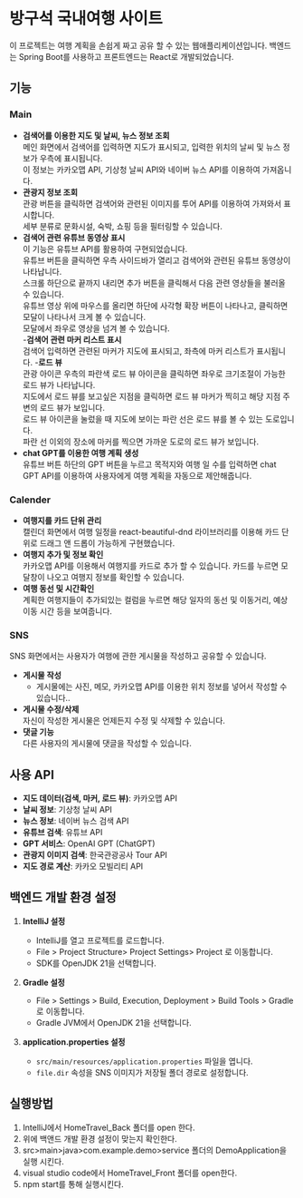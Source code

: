 # 방구석 국내여행 사이트
이 프로젝트는 여행 계획을 손쉽게 짜고 공유 할 수 있는 웹애플리케이션입니다. 백엔드는 Spring Boot를 사용하고 프론트엔드는 React로 개발되었습니다.

## 기능
### Main
- **검색어를 이용한 지도 및 날씨, 뉴스 정보 조회**<br>
  메인 화면에서 검색어를 입력하면 지도가 표시되고, 입력한 위치의 날씨 및 뉴스 정보가 우측에 표시됩니다.    
  이 정보는 카카오맵 API, 기상청 날씨 API와 네이버 뉴스 API를 이용하여 가져옵니다.  
- **관광지 정보 조회**<br>
  관광 버튼을 클릭하면 검색어와 관련된 이미지를 투어 API를 이용하여 가져와서 표시합니다.  
  세부 분류로 문화시설, 숙박, 쇼핑 등을 필터링할 수 있습니다.  
- **검색어 관련 유튜브 동영상 표시**<br>
  이 기능은 유튜브 API를 활용하여 구현되었습니다.    
  유튜브 버튼을 클릭하면 우측 사이드바가 열리고 검색어와 관련된 유튜브 동영상이 나타납니다.  
  스크롤 하단으로 끝까지 내리면 추가 버튼을 클릭해서 다음 관련 영상들을 불러올 수 있습니다.  
  유튜브 영상 위에 마우스를 올리면 하단에 사각형 확장 버튼이 나타나고, 클릭하면 모달이 나타나서 크게 볼 수 있습니다.  
  모달에서 좌우로 영상을 넘겨 볼 수 있습니다.  
-**검색어 관련 마커 리스트 표시**<br>
  검색어 입력하면 관련된 마커가 지도에 표시되고, 좌측에 마커 리스트가 표시됩니다.
-**로드 뷰**<br>
  관광 아이콘 우측의 파란색 로드 뷰 아이콘을 클릭하면 좌우로 크기조절이 가능한 로드 뷰가 나타납니다.  
  지도에서 로드 뷰를 보고싶은 지점을 클릭하면 로드 뷰 마커가 찍히고 해당 지점 주변의 로드 뷰가 보입니다.  
  로드 뷰 아이콘을 눌렀을 때 지도에 보이는 파란 선은 로드 뷰를 볼 수 있는 도로입니다.  
  파란 선 이외의 장소에 마커를 찍으면 가까운 도로의 로드 뷰가 보입니다.     
- **chat GPT를 이용한 여행 계획 생성**<br>
  유튜브 버튼 하단의 GPT 버튼을 누르고 목적지와 여행 일 수를 입력하면 chat GPT API를 이용하여 사용자에게 여행 계획을 자동으로 제안해줍니다. 
### Calender
- **여행지를 카드 단위 관리**<br>
  캘린더 화면에서 여행 일정을 react-beautiful-dnd 라이브러리를 이용해 카드 단위로 드래그 앤 드롭이 가능하게 구현했습니다.
- **여행지 추가 및 정보 확인**<br>
  카카오맵 API를 이용해서 여행지를 카드로 추가 할 수 있습니다. 카드를 누르면 모달창이 나오고 여행지 정보를 확인할 수 있습니다.
- **여행 동선 및 시간확인**<br>
  계획한 여행지들이 추가되있는 컬럼을 누르면 해당 일자의 동선 및 이동거리, 예상 이동 시간 등을 보여줍니다. 
### SNS
  SNS 화면에서는 사용자가 여행에 관한 게시물을 작성하고 공유할 수 있습니다.
- **게시물 작성**<br>
  - 게시물에는 사진, 메모, 카카오맵 API를 이용한 위치 정보를 넣어서 작성할 수 있습니다..
- **게시물 수정/삭제**<br>
  자신이 작성한 게시물은 언제든지 수정 및 삭제할 수 있습니다.
- **댓글 기능**<br>
  다른 사용자의 게시물에 댓글을 작성할 수 있습니다.

## 사용 API
- **지도 데이터(검색, 마커, 로드 뷰)**: 카카오맵 API
- **날씨 정보**: 기상청 날씨 API
- **뉴스 정보**: 네이버 뉴스 검색 API
- **유튜브 검색**: 유튜브 API
- **GPT 서비스**: OpenAI GPT (ChatGPT)
- **관광지 이미지 검색**: 한국관광공사 Tour API
- **지도 경로 계산**: 카카오 모빌리티 API

## 백엔드 개발 환경 설정
1. **IntelliJ 설정**<br>
   - IntelliJ를 열고 프로젝트를 로드합니다.
   - File > Project Structure> Project Settings> Project 로 이동합니다.
   - SDK를 OpenJDK 21을 선택합니다.
    
2. **Gradle 설정**<br>
   - File > Settings > Build, Execution, Deployment > Build Tools > Gradle로 이동합니다.
   - Gradle JVM에서 OpenJDK 21을 선택합니다.

3. **application.properties 설정**<br>
   - `src/main/resources/application.properties` 파일을 엽니다.
   - `file.dir` 속성을 SNS 이미지가 저장될 폴더 경로로 설정합니다.

## 실행방법 <br>
1. IntelliJ에서 HomeTravel_Back 폴더를 open 한다.
2. 위에 백앤드 개발 환경 설정이 맞는지 확인한다.
3. src>main>java>com.example.demo>service 폴더의 DemoApplication을 실행 시킨다.
4. visual studio code에서 HomeTravel_Front 폴더를 open한다.
5. npm start를 통해 실행시킨다.

